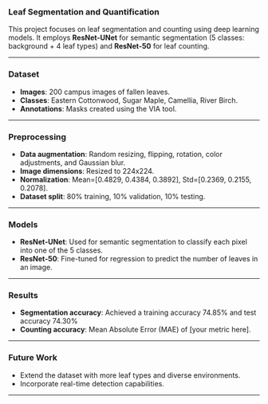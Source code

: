 ### Leaf Segmentation and Quantification

This project focuses on leaf segmentation and counting using deep learning models. It employs **ResNet-UNet** for semantic segmentation (5 classes: background + 4 leaf types) and **ResNet-50** for leaf counting.

---

### Dataset

- **Images**: 200 campus images of fallen leaves.
- **Classes**: Eastern Cottonwood, Sugar Maple, Camellia, River Birch.
- **Annotations**: Masks created using the VIA tool.

---

### Preprocessing

- **Data augmentation**: Random resizing, flipping, rotation, color adjustments, and Gaussian blur.
- **Image dimensions**: Resized to 224x224.
- **Normalization**: Mean=[0.4829, 0.4384, 0.3892], Std=[0.2369, 0.2155, 0.2078].
- **Dataset split**: 80% training, 10% validation, 10% testing.

---

### Models

- **ResNet-UNet**: Used for semantic segmentation to classify each pixel into one of the 5 classes.
- **ResNet-50**: Fine-tuned for regression to predict the number of leaves in an image.

---

### Results

- **Segmentation accuracy**: Achieved a training accuracy 74.85% and test accuracy 74.30%
- **Counting accuracy**: Mean Absolute Error (MAE) of [your metric here].

---

### Future Work

- Extend the dataset with more leaf types and diverse environments.
- Incorporate real-time detection capabilities.

---
